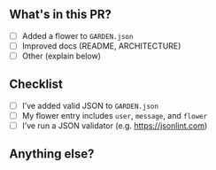 ## What's in this PR?

<!-- Briefly describe your contribution -->

- [ ] Added a flower to `GARDEN.json`
- [ ] Improved docs (README, ARCHITECTURE)
- [ ] Other (explain below)

## Checklist

- [ ] I’ve added valid JSON to `GARDEN.json`
- [ ] My flower entry includes `user`, `message`, and `flower`
- [ ] I’ve run a JSON validator (e.g. https://jsonlint.com)

## Anything else?

<!-- Thank you, ASCII gardener! 🌿 -->
